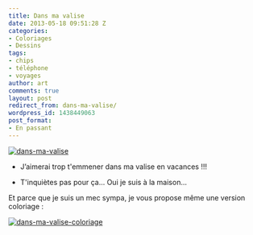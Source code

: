 ```yaml
---
title: Dans ma valise
date: 2013-05-18 09:51:28 Z
categories:
- Coloriages
- Dessins
tags:
- chips
- téléphone
- voyages
author: art
comments: true
layout: post
redirect_from: dans-ma-valise/
wordpress_id: 1438449063
post_format:
- En passant
---
```


<a href="https://static.irz.fr/2013/05/dans-ma-valise.png"><img alt="dans-ma-valise" data-src="https://static.irz.fr/2013/05/dans-ma-valise-640x656.png" src="https://static.irz.fr/thumb.php?size=<100&crop=0&src=https://static.irz.fr/2013/05/dans-ma-valise-640x656.png" /></a>

<!-- more -->

- J’aimerai trop t'emmener dans ma valise en vacances !!!

- T'inquiètes pas pour ça... Oui je suis à la maison...

Et parce que je suis un mec sympa, je vous propose même une version coloriage :

<a href="https://irz.fr/recherche?q=dans-ma-valise-coloriage"><img alt="dans-ma-valise-coloriage" data-src="https://static.irz.fr/2013/05/dans-ma-valise-coloriage-640x656.png" src="https://static.irz.fr/thumb.php?size=<100&crop=0&src=https://static.irz.fr/2013/05/dans-ma-valise-coloriage-640x656.png" /></a>
